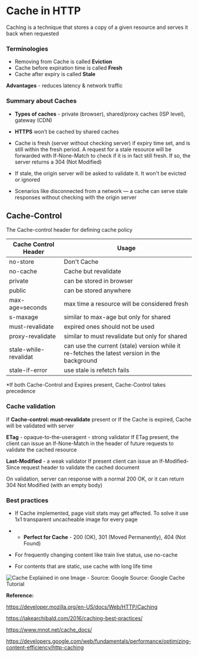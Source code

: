 # Cache in HTTP

Caching is a technique that stores a copy of a given resource and serves it back when requested

### Terminologies 

* Removing from Cache is called **Eviction**
* Cache before expiration time is called **Fresh**
* Cache after expiry is called **Stale**

**Advantages** - reduces latency & network traffic

### Summary about Caches

* **Types of caches** - private (browser), shared/proxy caches (ISP level), gateway (CDN)

* **HTTPS** won’t be cached by shared caches

* Cache is fresh (server without checking server) if expiry time set, and is still within the fresh period. A request for a stale resource will be forwarded with If-None-Match to check if it is in fact still fresh. If so, the server returns a 304 (Not Modified)

* If stale, the origin server will be asked to validate it. It won't be evicted or ignored

* Scenarios like disconnected from a network — a cache can serve stale responses without checking with the origin server

## Cache-Control 

The Cache-control header for defining cache policy

| **Cache Control Header**  | **Usage** |
| ------------------------- | --------- |
| no-store                  | Don't Cache |
| no-cache                  | Cache but revalidate |
| private                   | can be stored in browser |
| public		                | can be stored anywhere |
| max-age=seconds           |  max time a resource will be considered fresh |
| s-maxage		              | similar to max-age but only for shared |
| must-revalidate           | expired ones should not be used |
| proxy-revalidate          | similar to must revalidate but only for shared |
| stale-while-revalidat     | can use the current (stale) version while it re-fetches the latest version in the background |
| stale-if-error            | use stale is refetch fails |


*If both Cache-Control and Expires present, Cache-Control takes precedence

### Cache validation

If **Cache-control: must-revalidate** present or If the Cache is expired, Cache will be validated with server

**ETag** - opaque-to-the-useragent - strong validator
If ETag present, the client can issue an If-None-Match in the header of future requests to validate the cached resource

**Last-Modified** - a weak validator
If present client can issue an If-Modified-Since request header to validate the cached document

On validation, server can response with a normal 200 OK, or it can return 304 Not Modified (with an empty body)

### Best practices

* If Cache implemented, page visit stats may get affected. To solve it use 1x1 transparent uncacheable image for every page

* * **Perfect for Cache** - 200 (OK), 301 (Moved Permanently), 404 (Not Found)

* For frequently changing content like train live status, use no-cache

* For contents that are static, use cache with long life time

![Cache Explained in one Image - Source: Google](https://developers.google.com/web/fundamentals/performance/optimizing-content-efficiency/images/http-cache-decision-tree.png)
Source: Google Cache Tutorial

**Reference:**

https://developer.mozilla.org/en-US/docs/Web/HTTP/Caching

https://jakearchibald.com/2016/caching-best-practices/

https://www.mnot.net/cache_docs/

https://developers.google.com/web/fundamentals/performance/optimizing-content-efficiency/http-caching



